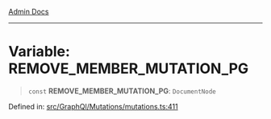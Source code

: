 [Admin Docs](/)

***

# Variable: REMOVE\_MEMBER\_MUTATION\_PG

> `const` **REMOVE\_MEMBER\_MUTATION\_PG**: `DocumentNode`

Defined in: [src/GraphQl/Mutations/mutations.ts:411](https://github.com/PalisadoesFoundation/talawa-admin/blob/main/src/GraphQl/Mutations/mutations.ts#L411)
